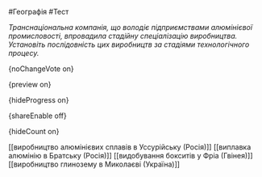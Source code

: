 #Географія #Тест

*Транснаціональна компанія, що володіє підприємствами алюмінієвої  промисловості, впровадила стадійну спеціалізацію виробництва. Установіть  послідовність цих виробництв за стадіями технологічного процесу.*

{noChangeVote on}

{preview on}

{hideProgress on}

{shareEnable off}

{hideCount on}

[[виробництво алюмінієвих сплавів в Уссурійську (Росія)]]
[[виплавка алюмінію в Братську (Росія)]]
[[видобування бокситів у Фріа (Гвінея)]]
[[виробництво глинозему в Миколаєві (Україна)]]

